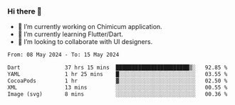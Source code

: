 ### Hi there 👋

<!--
**devcat37/devcat37** is a ✨ _special_ ✨ repository because its `README.md` (this file) appears on your GitHub profile.-->


- 🔭 I’m currently working on Chimicum application.
- 🌱 I’m currently learning Flutter/Dart.
- 👯 I’m looking to collaborate with UI designers.
<!-- - 🤔 I’m looking for help with ... -->

<!--START_SECTION:waka-->

```txt
From: 08 May 2024 - To: 15 May 2024

Dart              37 hrs 15 mins  ███████████████████████▒░   92.85 %
YAML              1 hr 25 mins    █░░░░░░░░░░░░░░░░░░░░░░░░   03.55 %
CocoaPods         1 hr            ▓░░░░░░░░░░░░░░░░░░░░░░░░   02.50 %
XML               13 mins         ░░░░░░░░░░░░░░░░░░░░░░░░░   00.55 %
Image (svg)       8 mins          ░░░░░░░░░░░░░░░░░░░░░░░░░   00.36 %
```

<!--END_SECTION:waka-->
